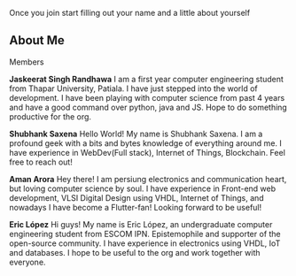 Once you join start filling out your name and a little about yourself 

## About Me ##

Members

**Jaskeerat Singh Randhawa** 
I am a first year computer engineering student from Thapar University, Patiala. I have just stepped into the world of development. I have been playing with computer science from past 4 years and have a good command over python, java and JS. Hope to do something productive for the org.


**Shubhank Saxena**
Hello World! My name is Shubhank Saxena. I am a profound geek with a bits and bytes knowledge of everything around me. I have experience in WebDev(Full stack), Internet of Things, Blockchain. Feel free to reach out!


**Aman Arora**
Hey there! I am persiung electronics and communication heart, but loving computer science by soul. I have experience in Front-end web development, VLSI Digital Design using VHDL, Internet of Things, and nowadays I have become a Flutter-fan! Looking forward to be useful!

**Eric López**
Hi guys! My name is Eric López, an undergraduate computer engineering student from ESCOM IPN. Epistemophile and supporter of the open-source community. I have experience in electronics using VHDL, IoT and databases. I hope to be useful to the org and work together with everyone.  
